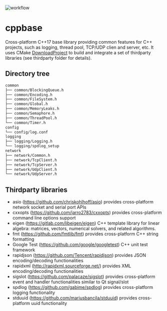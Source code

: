![workflow](https://github.com/o-netusa/cppbase/actions/workflows/cmake.yml/badge.svg)

# cppbase
Cross-platform C++17 base library providing common features for C++ projects, such as logging, thread pool, TCP/UDP clien and server, etc. It uses CMake [DownloadProject](https://github.com/Crascit/DownloadProject) to build and integrate a set of thirdparty libraries (see thirdparty folder for details).

## Directory tree
```bash
common
├── common/BlockingQueue.h
├── common/Encoding.h
├── common/FileSystem.h
├── common/Global.h
├── common/MemoryLeaks.h
├── common/Semaphore.h
├── common/ThreadPool.h
└── common/Timer.h
config
└── config/log.conf
logging
├── logging/Logging.h
└── logging/spdlog_setup
network
├── network/Common.h
├── network/TcpClient.h
├── network/TcpServer.h
├── network/UdpClient.h
└── network/UdpServer.h
```

## Thirdparty libraries
* asio (https://github.com/chriskohlhoff/asio) provides cross-platform network socket and serial port APIs
* cxxopts (https://github.com/jarro2783/cxxopts) provides cross-platform command line options support
* eigen (https://gitlab.com/libeigen/eigen) C++ template library for linear algebra: matrices, vectors, numerical solvers, and related algorithms.
* fmt (https://github.com/fmtlib/fmt) provides cross-platform C++ string formatting
* Google Test (https://github.com/google/googletest) C++ unit test framework
* rapidjson (https://github.com/Tencent/rapidjson) provides JSON encoding/decoding functionalities
* rapidxml (http://rapidxml.sourceforge.net/) provides XML encoding/decoding functionalities
* sigslot (https://github.com/palacaze/sigslot) provides cross-platform event and handler functionalities similar to Qt signal/slot
* spdlog (https://github.com/gabime/spdlog) provides cross-platform logging functionality
* stduuid (https://github.com/mariusbancila/stduuid) provides cross-platform uuid functionality
